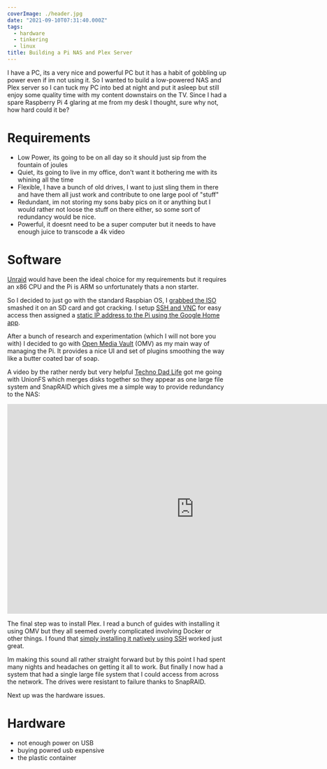 ```yaml
---
coverImage: ./header.jpg
date: "2021-09-10T07:31:40.000Z"
tags:
  - hardware
  - tinkering
  - linux
title: Building a Pi NAS and Plex Server
---
```


I have a PC, its a very nice and powerful PC but it has a habit of gobbling up power even if im not using it. So I wanted to build a low-powered NAS and Plex server so I can tuck my PC into bed at night and put it asleep but still enjoy some quality time with my content downstairs on the TV. Since I had a spare Raspberry Pi 4 glaring at me from my desk I thought, sure why not, how hard could it be?

<!-- more -->

# Requirements

- Low Power, its going to be on all day so it should just sip from the fountain of joules
- Quiet, its going to live in my office, don't want it bothering me with its whining all the time
- Flexible, I have a bunch of old drives, I want to just sling them in there and have them all just work and contribute to one large pool of "stuff"
- Redundant, im not storing my sons baby pics on it or anything but I would rather not loose the stuff on there either, so some sort of redundancy would be nice.
- Powerful, it doesnt need to be a super computer but it needs to have enough juice to transcode a 4k video

# Software

[Unraid](https://unraid.net/) would have been the ideal choice for my requirements but it requires an x86 CPU and the Pi is ARM so unfortunately thats a non starter.

So I decided to just go with the standard Raspbian OS, I [grabbed the ISO](https://www.raspberrypi.org/software/) smashed it on an SD card and got cracking. I setup [SSH and VNC](https://www.raspberrypi.org/documentation/computers/configuration.html) for easy access then assigned a [static IP address to the Pi using the Google Home app](https://support.google.com/wifi/answer/6274660?hl=en-AU).

After a bunch of research and experimentation (which I will not bore you with) I decided to go with [Open Media Vault](https://www.openmediavault.org/) (OMV) as my main way of managing the Pi. It provides a nice UI and set of plugins smoothing the way like a butter coated bar of soap.

A video by the rather nerdy but very helpful [Techno Dad Life](https://www.youtube.com/channel/UCX2Vhc0LIzSS9aMzhGFZ7PA) got me going with UnionFS which merges disks together so they appear as one large file system and SnapRAID which gives me a simple way to provide redundancy to the NAS:

<iframe width="853" height="480" src="https://www.youtube.com/embed/FYkdPyCt5FU" frameborder="0" allow="autoplay; encrypted-media" allowfullscreen></iframe>

The final step was to install Plex. I read a bunch of guides with installing it using OMV but they all seemed overly complicated involving Docker or other things. I found that [simply installing it natively using SSH](https://pimylifeup.com/raspberry-pi-plex-server/) worked just great.

Im making this sound all rather straight forward but by this point I had spent many nights and headaches on getting it all to work. But finally I now had a system that had a single large file system that I could access from across the network. The drives were resistant to failure thanks to SnapRAID.

Next up was the hardware issues.

# Hardware

- not enough power on USB
- buying powred usb expensive
- the plastic container
